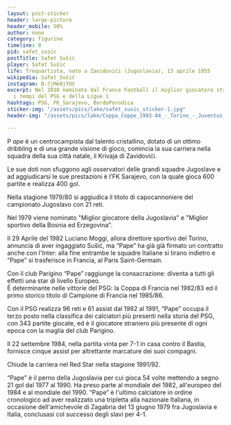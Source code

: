 ```yaml
---
layout: post-sticker
header: large-picture
header_mobile: 50%
author: none
category: figurine
timeline: 0
pid: safet_susic
postTitle: Safet Sušić
player: Safet Sušić
life: Trequartista, nato a Zavidovići (Jugoslavia), 13 aprile 1955
wikipedia: Safet_Sušić
instagram: B-7jMe0jYOV
excerpt: Nel 2010 nominato dal France Football il miglior giocatore straniero di tutti
  i tempi del PSG e della Ligue 1
hashtags: PSG, FK_Sarajevo, BordoPorodica
sticker-img: "/assets/pics/lake/safet_susic_sticker-1.jpg"
header-img: "/assets/pics/lake/Coppa_Coppe_1983-84_-_Torino_-_Juventus_vs_PSG_-_Safet_Sušić.jpg"

---
```

P _ape_ è un centrocampista dal talento cristallino, dotato di un ottimo dribbling e di una grande visione di gioco, comincia la sua carriera nella squadra della sua città natale, il Krivaja di Zavidovići.

Le sue doti non sfuggono agli osservatori delle grandi squadre Jugoslave e ad aggiudicarsi le sue prestazioni è l’FK Sarajevo, con la quale gioca 600 partite e realizza 400 gol.

Nella stagione 1979/80 si aggiudica il titolo di capocannoniere del campionato Jugoslavo con 21 reti.

Nel 1979 viene nominato "Miglior giocatore della Jugoslavia" e "Miglior sportivo della Bosnia ed Erzegovina".

Il 29 Aprile del 1982 Luciano Moggi, allora direttore sportivo del Torino, annuncia di aver ingaggiato Sušić, ma “Pape” ha già già firmato un contratto anche con l'Inter: alla fine entrambe le squadre Italiane si tirano indietro e “Pape” si trasferisce in Francia, al Paris Saint-Germain.

Con il club Parigino “Pape” raggiunge la consacrazione: diventa a tutti gli effetti una star di livello Europeo.   
È determinante nelle vittorie del PSG: la Coppa di Francia nel 1982/83 ed il primo storico titolo di Campione di Francia nel 1985/86.

Con il PSG realizza 96 reti e 61 assist dal 1982 al 1991, “Pape” occupa il terzo posto nella classifica dei calciatori più presenti nella storia del PSG, con 343 partite giocate, ed è il giocatore straniero più presente di ogni epoca con la maglia del club Parigino.

Il 22 settembre 1984, nella partita vinta per 7-1 in casa contro il Bastia, fornisce cinque assist per altrettante marcature dei suoi compagni.

Chiude la carriera nel Red Star nella stagione 1991/92.

  
“Pape” è il perno della Jugoslavia per cui gioca 54 volte mettendo a segno 21 gol dal 1977 al 1990. Ha preso parte al mondiale del 1982, all'europeo del 1984 e al mondiale del 1990. “Pape” è l'ultimo calciatore in ordine cronologico ad aver realizzato una tripletta alla nazionale Italiana, in occasione dell'amichevole di Zagabria del 13 giugno 1979 fra Jugoslavia e Italia, conclusasi col successo degli slavi per 4-1.